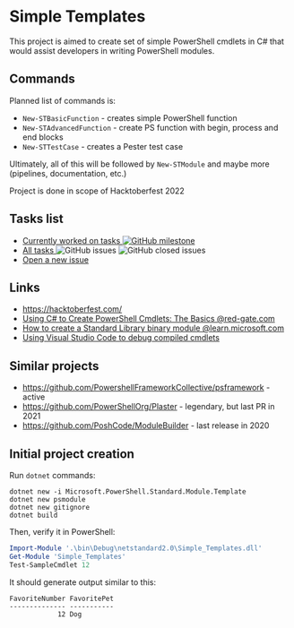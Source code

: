 # Simple Templates

This project is aimed to create set of simple PowerShell cmdlets in C# that would assist developers in writing PowerShell modules.

## Commands

Planned list of commands is:
- `New-STBasicFunction` - creates simple PowerShell function
- `New-STAdvancedFunction` - create PS function with begin, process and end blocks
- `New-STTestCase` - creates a Pester test case

Ultimately, all of this will be followed by `New-STModule` and maybe more (pipelines, documentation, etc.)

Project is done in scope of Hacktoberfest 2022

## Tasks list

- [Currently worked on tasks ![GitHub milestone](https://img.shields.io/github/milestones/progress-percent/iricigor/Simple-Templates/2?style=plastic)](https://github.com/iricigor/Simple-Templates/milestone/2)
- [All tasks  ](https://github.com/iricigor/Simple-Templates/issues)
![GitHub issues](https://img.shields.io/github/issues/iricigor/Simple-Templates?style=plastic)
![GitHub closed issues](https://img.shields.io/github/issues-closed/iricigor/Simple-Templates?style=plastic)
- [Open a new issue](https://github.com/iricigor/Simple-Templates/issues/new/choose)


## Links

- https://hacktoberfest.com/
- [Using C# to Create PowerShell Cmdlets: The Basics @red-gate.com](https://www.red-gate.com/simple-talk/development/dotnet-development/using-c-to-create-powershell-cmdlets-the-basics/)
- [How to create a Standard Library binary module @learn.microsoft.com](https://learn.microsoft.com/en-us/powershell/scripting/dev-cross-plat/create-standard-library-binary-module?view=powershell-7.2)
- [Using Visual Studio Code to debug compiled cmdlets](https://learn.microsoft.com/en-us/powershell/scripting/dev-cross-plat/vscode/using-vscode-for-debugging-compiled-cmdlets)

## Similar projects
- https://github.com/PowershellFrameworkCollective/psframework - active
- https://github.com/PowerShellOrg/Plaster - legendary, but last PR in 2021
- https://github.com/PoshCode/ModuleBuilder - last release in 2020

## Initial project creation

Run `dotnet` commands:

```batch
dotnet new -i Microsoft.PowerShell.Standard.Module.Template
dotnet new psmodule
dotnet new gitignore
dotnet build
```

Then, verify it in PowerShell:
```powershell
Import-Module '.\bin\Debug\netstandard2.0\Simple_Templates.dll'
Get-Module 'Simple_Templates'
Test-SampleCmdlet 12
```

It should generate output similar to this:
```
FavoriteNumber FavoritePet
-------------- -----------
            12 Dog
```
